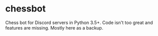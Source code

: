 # chessbot
Chess bot for Discord servers in Python 3.5+. Code isn't too great and features are missing. Mostly here as a backup.

